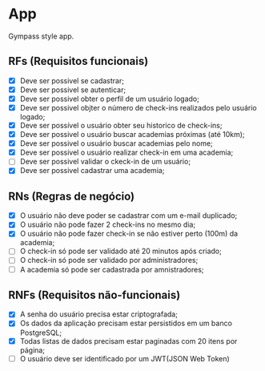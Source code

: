 # App

Gympass style app.

## RFs (Requisitos funcionais)

- [x] Deve ser possivel se cadastrar;
- [x] Deve ser possivel se autenticar;
- [x] Deve ser possivel obter o perfil de um usuário logado;
- [x] Deve ser possivel objter o número de check-ins realizados pelo usuário logado;
- [x] Deve ser possível o usuário obter seu historico de check-ins;
- [x] Deve ser possivel o usuário buscar academias próximas (até 10km);
- [x] Deve ser possivel o usuário buscar academias pelo nome;
- [x] Deve ser possivel o usuário realizar check-in em uma academia;
- [ ] Deve ser possivel validar o ckeck-in de um usuário;
- [x] Deve ser possivel cadastrar uma academia;

## RNs (Regras de negócio)

- [x] O usuário não deve poder se cadastrar com um e-mail duplicado;
- [x] O usuário não pode fazer 2 check-ins no mesmo dia;
- [x] O usuário não pode fazer check-in se não estiver perto (100m) da academia;
- [ ] O check-in só pode ser validado até 20 minutos após criado;
- [ ] O check-in só pode ser validado por administradores;
- [ ] A academia só pode ser cadastrada por amnistradores;

## RNFs (Requisitos não-funcionais)

- [x] A senha do usuário precisa estar criptografada;
- [x] Os dados da aplicação precisam estar persistidos em um banco PostgreSQL;
- [x] Todas listas de dados precisam estar paginadas com 20 itens por página;
- [ ] O usuário deve ser identificado por um JWT(JSON Web Token)
